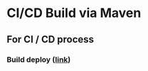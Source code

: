 # CI/CD Build via Maven

## For CI / CD process

### Build deploy ([link](https://github.com/theanotherwise/snippets/blob/master/md-files/maven/build-deploy.md))

